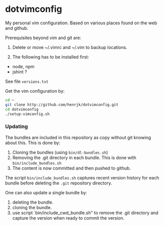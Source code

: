 dotvimconfig
============

My personal vim configuration. Based on various places found on the web and github.

Prerequisites beyond vim and git are:

1. Delete or move ~/.vimrc and ~/.vim to backup locations.

2. The following has to be installed first:

  - node, npm
  - jshint ?

See file `versions.txt`

Get the vim configuration by:

```bash
cd ~
git clone http://github.com/henrjk/dotvimconfig.git
cd dotvimconfig
./setup-vimconfig.sh
```

### Updating

The bundles are included in this repository as copy without git knowing
about this.
This is done by:
1. Cloning the bundles (using `bin/dl-bundles.sh`)
2. Removing the .git directory in each bundle.
   This is done with `bin/include_bundles.sh`
3. The content is now committed and then pushed to github.

The script `bin/include_bundles.sh` captures recent version history for
each bundle before deleting the `.git` repository directory.

One can also update a single bundle by:
1. deleting the bundle.
2. cloning the bundle.
3. use script `bin/include_cwd_bundle.sh" to remove the .git directory and
   capture the version when ready to commit the version.
